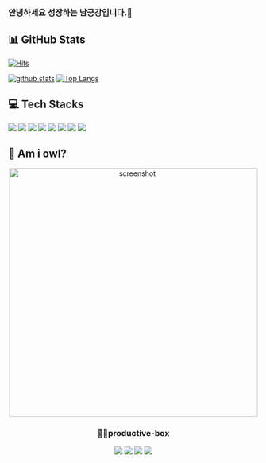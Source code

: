 ### 안녕하세요 성장하는 남궁강입니다.👋

## 📊 GitHub Stats

[![Hits](https://hits.seeyoufarm.com/api/count/incr/badge.svg?url=https%3A%2F%2Fgithub.com%2Fnamkungkang)](https://hits.seeyoufarm.com)
<!--
**namkungkang/namkungkang** is a ✨ _special_ ✨ repository because its `README.md` (this file) appears on your GitHub profile.

Here are some ideas to get you started:

- 🔭 I’m currently working on ...
- 🌱 I’m currently learning ...
- 👯 I’m looking to collaborate on ...
- 🤔 I’m looking for help with ...
- 💬 Ask me about ...
- 📫 How to reach me: ...
- 😄 Pronouns: ...
- ⚡ Fun fact: ...
-->

[![github stats](https://github-readme-stats.vercel.app/api?username=namkungkang&show_icons=true&hide_border=true)](https://github.com/namkungkang)
[![Top Langs](https://github-readme-stats.vercel.app/api/top-langs/?username=namkungkang&layout=compact)](https://github.com/namkungkang)

## 💻 Tech Stacks
<p>
<img src="https://img.shields.io/badge/C-A8B9CC?style=flat-square&logo=C&logoColor=white"/> 
<img src="https://img.shields.io/badge/C++-A8B9CC?style=flat-square&logo=C++&logoColor=white"/> 
<img src="https://img.shields.io/badge/Java-007396?style=flat-square&logo=java&logoColor=white"/> 
<img src="https://img.shields.io/badge/Python-3776AB?style=flat-square&logo=python&logoColor=white"/>
<img src="https://img.shields.io/badge/JavaScript-F7DF1E?style=flat-square&logo=javascript&logoColor=black"/> 
<img src="https://img.shields.io/badge/HTML5-E34F26?style=flat-square&logo=html5&logoColor=white"/> 
<img src="https://img.shields.io/badge/CSS-1572B6?style=flat-square&logo=css3&logoColor=white"/> 
<img src="https://img.shields.io/badge/React-2E2E2E?style=flat-square&logo=react&logoColor=61DAFB"/> 
</p>


## 🦉 Am i owl?
<p align="center">
  <a href="http://lovera.maxam.now.sh/">
    <img src="https://user-images.githubusercontent.com/25841814/79395484-5081ae80-7fac-11ea-9e27-ac91472e31dd.png" alt="screenshot" width="500">
  </a>
  <h3 align="center">📌✨productive-box</h3>
</p>

<p align="center">
   <img src="https://img.shields.io/badge/language-typescript-blue?style"/>
   <img src="https://img.shields.io/github/license/maxam2017/namkungkang"/>
   <img src="https://img.shields.io/github/stars/maxam2017/namkungkang"/>
   <img src="https://img.shields.io/github/forks/maxam2017/namkungkang"/>
